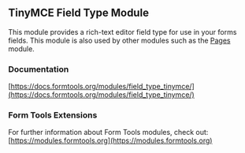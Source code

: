 ## TinyMCE Field Type Module

This module provides a rich-text editor field type for use in your forms fields. This module is also used by other
modules such as the [Pages](https://docs.formtools.org/modules/pages/) module. 

### Documentation

[https://docs.formtools.org/modules/field_type_tinymce/](https://docs.formtools.org/modules/field_type_tinymce/)

### Form Tools Extensions

For further information about Form Tools modules, check out:
[https://modules.formtools.org](https://modules.formtools.org)
